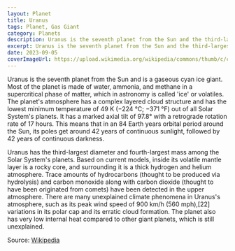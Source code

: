 ```yaml
---
layout: Planet
title: Uranus
tags: Planet, Gas Giant
category: Planets
description: Uranus is the seventh planet from the Sun and the third-largest in the Solar System.
excerpt: Uranus is the seventh planet from the Sun and the third-largest in the Solar System. It is a gas giant with an average radius about four times that of Earth. It has a mass one-third that of Jupiter, but slightly larger than that of Neptune. Uranus is named after the ancient Greek deity of the sky Uranus, the father of Cronus (Saturn) and grandfather of Zeus (Jupiter). Though it is visible to the naked eye like the five classical planets, it was never recognized as a planet by ancient observers because of its dimness and slow orbit. Sir William Herschel announced its discovery on 13 March 1781, expanding the known boundaries of the Solar System for the first time in history and making Uranus the first planet discovered with a telescope.
date: 2023-09-05
coverImageUrl: https://upload.wikimedia.org/wikipedia/commons/thumb/c/c9/Uranus_as_seen_by_NASA%27s_Voyager_2_%28remastered%29_-_JPEG_converted.jpg/768px-Uranus_as_seen_by_NASA%27s_Voyager_2_%28remastered%29_-_JPEG_converted.jpg
---
```

 
Uranus is the seventh planet from the Sun and is a gaseous cyan ice giant. Most of the planet is made of water, ammonia, and methane in a supercritical phase of matter, which in astronomy is called 'ice' or volatiles. The planet's atmosphere has a complex layered cloud structure and has the lowest minimum temperature of 49 K (−224 °C; −371 °F) out of all Solar System's planets. It has a marked axial tilt of 97.8° with a retrograde rotation rate of 17 hours. This means that in an 84 Earth years orbital period around the Sun, its poles get around 42 years of continuous sunlight, followed by 42 years of continuous darkness.

Uranus has the third-largest diameter and fourth-largest mass among the Solar System's planets. Based on current models, inside its volatile mantle layer is a rocky core, and surrounding it is a thick hydrogen and helium atmosphere. Trace amounts of hydrocarbons (thought to be produced via hydrolysis) and carbon monoxide along with carbon dioxide (thought to have been originated from comets) have been detected in the upper atmosphere. There are many unexplained climate phenomena in Uranus's atmosphere, such as its peak wind speed of 900 km/h (560 mph),[22] variations in its polar cap and its erratic cloud formation. The planet also has very low internal heat compared to other giant planets, which is still unexplained.

Source: [Wikipedia](https://en.wikipedia.org/wiki/Uranus)

